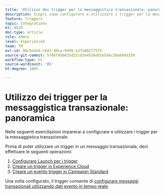 ```yaml
---
title: 'Utilizzo dei trigger per la messaggistica transazionale: panoramica'
description: Scopri come configurare e utilizzare i trigger per la messaggistica transazionale.
feature: Triggers
topic: Integrations
kt: 6525
doc-type: article
role: Admin
level: Experienced
team: TM
exl-id: 9bc5e4e6-c943-40ca-9d99-a3fa802775f4
source-git-commit: 57dbf456625d22cd2e4526d92e5a8c20a048d339
workflow-type: ht
source-wordcount: '85'
ht-degree: 100%

---
```


# Utilizzo dei trigger per la messaggistica transazionale: panoramica

Nelle seguenti esercitazioni imparerai a configurare e utilizzare i trigger per la messaggistica transazionale.

Prima di poter utilizzare un trigger in un messaggio transazionale, devi effettuare le seguenti operazioni:

1. [Configurare Launch per i trigger](/help/integrations/configure-launch-for-triggers.md)
2. [Creare un trigger in Experience Cloud](/help/integrations/create-a-trigger-in-experience-cloud.md)
3. [Creare un evento trigger in Campaign Standard](/help/integrations/create-a-trigger-event.md)

Una volta configurato, il trigger consente di [configurare messaggi transazionali utilizzando dati evento in tempo reale](/help/integrations/configure-transactional-messages-using-realtime-event-data.md).
